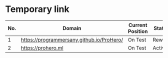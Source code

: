 # Temporary link
| No. | Domain | Current Position | Status |
| --- | ------ | ---------------- |------- |
| 1 | https://programmersany.github.io/ProHero/ | On Test | Rewrite |
| 2 | https://prohero.ml | On Test | Active |

